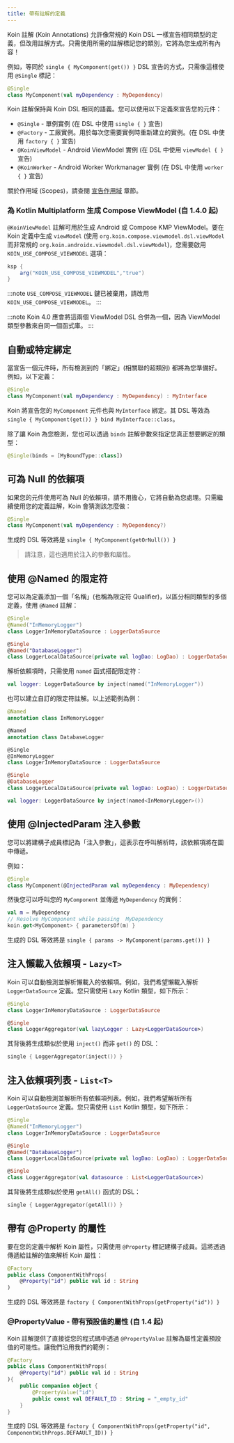 ```yaml
---
title: 帶有註解的定義
---
```


Koin 註解 (Koin Annotations) 允許像常規的 Koin DSL 一樣宣告相同類型的定義，但改用註解方式。只需使用所需的註解標記您的類別，它將為您生成所有內容！

例如，等同於 `single { MyComponent(get()) }` DSL 宣告的方式，只需像這樣使用 `@Single` 標記：

```kotlin
@Single
class MyComponent(val myDependency : MyDependency)
```

Koin 註解保持與 Koin DSL 相同的語義。您可以使用以下定義來宣告您的元件：

- `@Single` - 單例實例 (在 DSL 中使用 `single { }` 宣告)
- `@Factory` - 工廠實例。用於每次您需要實例時重新建立的實例。(在 DSL 中使用 `factory { }` 宣告)
- `@KoinViewModel` - Android ViewModel 實例 (在 DSL 中使用 `viewModel { }` 宣告)
- `@KoinWorker` - Android Worker Workmanager 實例 (在 DSL 中使用 `worker { }` 宣告)

關於作用域 (Scopes)，請查閱 [宣告作用域](/docs/reference/koin-core/scopes.md) 章節。

### 為 Kotlin Multiplatform 生成 Compose ViewModel (自 1.4.0 起)

`@KoinViewModel` 註解可用於生成 Android 或 Compose KMP ViewModel。要在 Koin 定義中生成 `viewModel` (使用 `org.koin.compose.viewmodel.dsl.viewModel` 而非常規的 `org.koin.androidx.viewmodel.dsl.viewModel`)，您需要啟用 `KOIN_USE_COMPOSE_VIEWMODEL` 選項：

```groovy
ksp {
    arg("KOIN_USE_COMPOSE_VIEWMODEL","true")
}
```

:::note
`USE_COMPOSE_VIEWMODEL` 鍵已被棄用，請改用 `KOIN_USE_COMPOSE_VIEWMODEL`。
:::

:::note
Koin 4.0 應會將這兩個 ViewModel DSL 合併為一個，因為 ViewModel 類型參數來自同一個函式庫。
:::

## 自動或特定綁定

當宣告一個元件時，所有檢測到的「綁定」(相關聯的超類別) 都將為您準備好。例如，以下定義：

```kotlin
@Single
class MyComponent(val myDependency : MyDependency) : MyInterface
```

Koin 將宣告您的 `MyComponent` 元件也與 `MyInterface` 綁定。其 DSL 等效為 `single { MyComponent(get()) } bind MyInterface::class`。

除了讓 Koin 為您檢測，您也可以透過 `binds` 註解參數來指定您真正想要綁定的類型：

```kotlin
@Single(binds = [MyBoundType::class])
```

## 可為 Null 的依賴項

如果您的元件使用可為 Null 的依賴項，請不用擔心，它將自動為您處理。只需繼續使用您的定義註解，Koin 會猜測該怎麼做：

```kotlin
@Single
class MyComponent(val myDependency : MyDependency?)
```

生成的 DSL 等效將是 `single { MyComponent(getOrNull()) }`

> 請注意，這也適用於注入的參數和屬性。

## 使用 @Named 的限定符

您可以為定義添加一個「名稱」(也稱為限定符 Qualifier)，以區分相同類型的多個定義，使用 `@Named` 註解：

```kotlin
@Single
@Named("InMemoryLogger")
class LoggerInMemoryDataSource : LoggerDataSource

@Single
@Named("DatabaseLogger")
class LoggerLocalDataSource(private val logDao: LogDao) : LoggerDataSource
```

解析依賴項時，只需使用 `named` 函式搭配限定符：

```kotlin
val logger: LoggerDataSource by inject(named("InMemoryLogger"))
```

也可以建立自訂的限定符註解。以上述範例為例：

```kotlin
@Named
annotation class InMemoryLogger

@Named
annotation class DatabaseLogger

@Single
@InMemoryLogger
class LoggerInMemoryDataSource : LoggerDataSource

@Single
@DatabaseLogger
class LoggerLocalDataSource(private val logDao: LogDao) : LoggerDataSource
```

```kotlin
val logger: LoggerDataSource by inject(named<InMemoryLogger>())
```

## 使用 @InjectedParam 注入參數

您可以將建構子成員標記為「注入參數」，這表示在呼叫解析時，該依賴項將在圖中傳遞。

例如：

```kotlin
@Single
class MyComponent(@InjectedParam val myDependency : MyDependency)
```

然後您可以呼叫您的 `MyComponent` 並傳遞 `MyDependency` 的實例：

```kotlin
val m = MyDependency
// Resolve MyComponent while passing  MyDependency
koin.get<MyComponent> { parametersOf(m) }
```

生成的 DSL 等效將是 `single { params -> MyComponent(params.get()) }`

## 注入懶載入依賴項 - `Lazy<T>`

Koin 可以自動檢測並解析懶載入的依賴項。例如，我們希望懶載入解析 `LoggerDataSource` 定義。您只需使用 `Lazy` Kotlin 類型，如下所示：

```kotlin
@Single
class LoggerInMemoryDataSource : LoggerDataSource

@Single
class LoggerAggregator(val lazyLogger : Lazy<LoggerDataSource>)
```

其背後將生成類似於使用 `inject()` 而非 `get()` 的 DSL：

```kotlin
single { LoggerAggregator(inject()) }
```

## 注入依賴項列表 - `List<T>`

Koin 可以自動檢測並解析所有依賴項列表。例如，我們希望解析所有 `LoggerDataSource` 定義。您只需使用 `List` Kotlin 類型，如下所示：

```kotlin
@Single
@Named("InMemoryLogger")
class LoggerInMemoryDataSource : LoggerDataSource

@Single
@Named("DatabaseLogger")
class LoggerLocalDataSource(private val logDao: LogDao) : LoggerDataSource

@Single
class LoggerAggregator(val datasource : List<LoggerDataSource>)
```

其背後將生成類似於使用 `getAll()` 函式的 DSL：

```kotlin
single { LoggerAggregator(getAll()) }
```

## 帶有 @Property 的屬性

要在您的定義中解析 Koin 屬性，只需使用 `@Property` 標記建構子成員。這將透過傳遞給註解的值來解析 Koin 屬性：

```kotlin
@Factory
public class ComponentWithProps(
    @Property("id") public val id : String
)
```

生成的 DSL 等效將是 `factory { ComponentWithProps(getProperty("id")) }`

### @PropertyValue - 帶有預設值的屬性 (自 1.4 起)

Koin 註解提供了直接從您的程式碼中透過 `@PropertyValue` 註解為屬性定義預設值的可能性。讓我們沿用我們的範例：

```kotlin
@Factory
public class ComponentWithProps(
    @Property("id") public val id : String
){
    public companion object {
        @PropertyValue("id")
        public const val DEFAULT_ID : String = "_empty_id"
    }
}
```

生成的 DSL 等效將是 `factory { ComponentWithProps(getProperty("id", ComponentWithProps.DEFAAULT_ID)) }`